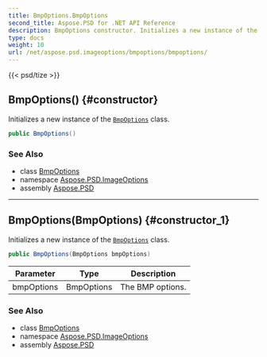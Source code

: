 ```yaml
---
title: BmpOptions.BmpOptions
second_title: Aspose.PSD for .NET API Reference
description: BmpOptions constructor. Initializes a new instance of the BmpOptions class
type: docs
weight: 10
url: /net/aspose.psd.imageoptions/bmpoptions/bmpoptions/
---
```

{{< psd/tize >}}
## BmpOptions() {#constructor}

Initializes a new instance of the [`BmpOptions`](../) class.

```csharp
public BmpOptions()
```

### See Also

* class [BmpOptions](../)
* namespace [Aspose.PSD.ImageOptions](../../bmpoptions/)
* assembly [Aspose.PSD](../../../)

---

## BmpOptions(BmpOptions) {#constructor_1}

Initializes a new instance of the [`BmpOptions`](../) class.

```csharp
public BmpOptions(BmpOptions bmpOptions)
```

| Parameter | Type | Description |
| --- | --- | --- |
| bmpOptions | BmpOptions | The BMP options. |

### See Also

* class [BmpOptions](../)
* namespace [Aspose.PSD.ImageOptions](../../bmpoptions/)
* assembly [Aspose.PSD](../../../)


